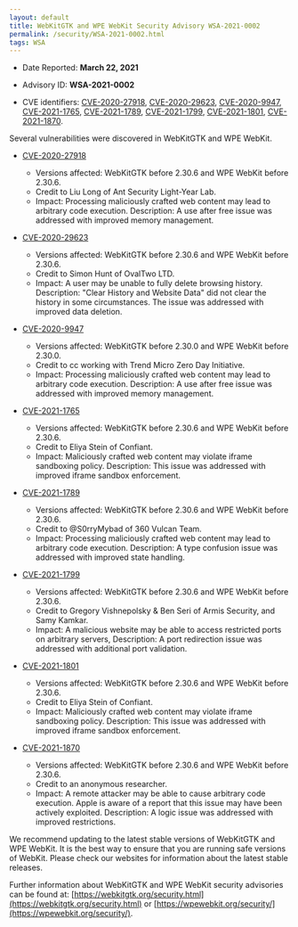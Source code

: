 ```yaml
---
layout: default
title: WebKitGTK and WPE WebKit Security Advisory WSA-2021-0002
permalink: /security/WSA-2021-0002.html
tags: WSA
---
```


* Date Reported: **March 22, 2021**

* Advisory ID: **WSA-2021-0002**

* CVE identifiers: [CVE-2020-27918](#CVE-2020-27918), [CVE-2020-29623](#CVE-2020-29623),
  [CVE-2020-9947](#CVE-2020-9947), [CVE-2021-1765](#CVE-2021-1765),
  [CVE-2021-1789](#CVE-2021-1789), [CVE-2021-1799](#CVE-2021-1799),
  [CVE-2021-1801](#CVE-2021-1801), [CVE-2021-1870](#CVE-2021-1870).


Several vulnerabilities were discovered in WebKitGTK and WPE WebKit.

* <a name="CVE-2020-27918" href="https://cve.mitre.org/cgi-bin/cvename.cgi?name=CVE-2020-27918">CVE-2020-27918</a>
  * Versions affected: WebKitGTK before 2.30.6 and WPE WebKit before
    2.30.6.
  * Credit to Liu Long of Ant Security Light-Year Lab.
  * Impact: Processing maliciously crafted web content may lead to
    arbitrary code execution. Description: A use after free issue was
    addressed with improved memory management.

* <a name="CVE-2020-29623" href="https://cve.mitre.org/cgi-bin/cvename.cgi?name=CVE-2020-29623">CVE-2020-29623</a>
  * Versions affected: WebKitGTK before 2.30.6 and WPE WebKit before
    2.30.6.
  * Credit to Simon Hunt of OvalTwo LTD.
  * Impact: A user may be unable to fully delete browsing history.
    Description: "Clear History and Website Data" did not clear the
    history in some circumstances. The issue was addressed with improved
    data deletion.

* <a name="CVE-2020-9947" href="https://cve.mitre.org/cgi-bin/cvename.cgi?name=CVE-2020-9947">CVE-2020-9947</a>
  * Versions affected: WebKitGTK before 2.30.0 and WPE WebKit before
    2.30.0.
  * Credit to cc working with Trend Micro Zero Day Initiative.
  * Impact: Processing maliciously crafted web content may lead to
    arbitrary code execution. Description: A use after free issue was
    addressed with improved memory management.

* <a name="CVE-2021-1765" href="https://cve.mitre.org/cgi-bin/cvename.cgi?name=CVE-2021-1765">CVE-2021-1765</a>
  * Versions affected: WebKitGTK before 2.30.6 and WPE WebKit before
    2.30.6.
  * Credit to Eliya Stein of Confiant.
  * Impact: Maliciously crafted web content may violate iframe
    sandboxing policy. Description: This issue was addressed with
    improved iframe sandbox enforcement.

* <a name="CVE-2021-1789" href="https://cve.mitre.org/cgi-bin/cvename.cgi?name=CVE-2021-1789">CVE-2021-1789</a>
  * Versions affected: WebKitGTK before 2.30.6 and WPE WebKit before
    2.30.6.
  * Credit to @S0rryMybad of 360 Vulcan Team.
  * Impact: Processing maliciously crafted web content may lead to
    arbitrary code execution. Description: A type confusion issue was
    addressed with improved state handling.

* <a name="CVE-2021-1799" href="https://cve.mitre.org/cgi-bin/cvename.cgi?name=CVE-2021-1799">CVE-2021-1799</a>
  * Versions affected: WebKitGTK before 2.30.6 and WPE WebKit before
    2.30.6.
  * Credit to Gregory Vishnepolsky & Ben Seri of Armis Security, and
    Samy Kamkar.
  * Impact: A malicious website may be able to access restricted ports
    on arbitrary servers, Description: A port redirection issue was
    addressed with additional port validation.

* <a name="CVE-2021-1801" href="https://cve.mitre.org/cgi-bin/cvename.cgi?name=CVE-2021-1801">CVE-2021-1801</a>
  * Versions affected: WebKitGTK before 2.30.6 and WPE WebKit before
    2.30.6.
  * Credit to Eliya Stein of Confiant.
  * Impact: Maliciously crafted web content may violate iframe
    sandboxing policy. Description: This issue was addressed with
    improved iframe sandbox enforcement.

* <a name="CVE-2021-1870" href="https://cve.mitre.org/cgi-bin/cvename.cgi?name=CVE-2021-1870">CVE-2021-1870</a>
  * Versions affected: WebKitGTK before 2.30.6 and WPE WebKit before
    2.30.6.
  * Credit to an anonymous researcher.
  * Impact: A remote attacker may be able to cause arbitrary code
    execution. Apple is aware of a report that this issue may have been
    actively exploited. Description: A logic issue was addressed with
    improved restrictions.


We recommend updating to the latest stable versions of WebKitGTK and WPE
WebKit. It is the best way to ensure that you are running safe versions
of WebKit. Please check our websites for information about the latest
stable releases.

Further information about WebKitGTK and WPE WebKit security advisories can be found at:
[https://webkitgtk.org/security.html](https://webkitgtk.org/security.html) or [https://wpewebkit.org/security/](https://wpewebkit.org/security/).
